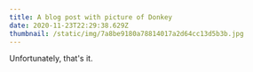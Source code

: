 ```yaml
---
title: A blog post with picture of Donkey
date: 2020-11-23T22:29:38.629Z
thumbnail: /static/img/7a8be9180a78814017a2d64cc13d5b3b.jpg
---
```


Unfortunately, that's it.
